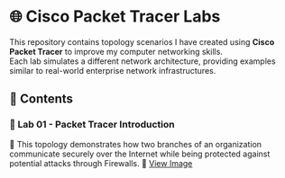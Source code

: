 # 🌐 Cisco Packet Tracer Labs

This repository contains topology scenarios I have created using **Cisco Packet Tracer** to improve my computer networking skills.  
Each lab simulates a different network architecture, providing examples similar to real-world enterprise network infrastructures. 

## 📂 Contents

### 🔹 Lab 01 - Packet Tracer Introduction

📌 This topology demonstrates how two branches of an organization communicate securely over the Internet while being protected against potential attacks through Firewalls.
📌 [View Image](Lab01-Packet-Tracer-Introduction/Lab01-Packet-Tracer-Introduction.png)
